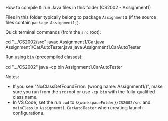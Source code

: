 How to compile & run Java files in this folder (CS2002 - Assignment1)

Files in this folder typically belong to package `Assignment1` (if the source files contain `package Assignment1;`).

Quick terminal commands (from the `src` root):

   cd ".../CS2002/src"
   javac Assignment1/Car.java Assignment1/CarAutoTester.java
   java Assignment1.CarAutoTester

Run using `bin` (precompiled classes):

   cd ".../CS2002"
   java -cp bin Assignment1.CarAutoTester

Notes:
- If you see "NoClassDefFoundError: <name> (wrong name: Assignment1/<name>)", make sure you run from the `src` root or use `-cp bin` with the fully-qualified class name.
- In VS Code, set the run `cwd` to `${workspaceFolder}/CS2002/src` and `mainClass` to `Assignment1.CarAutoTester` when creating launch configurations.
